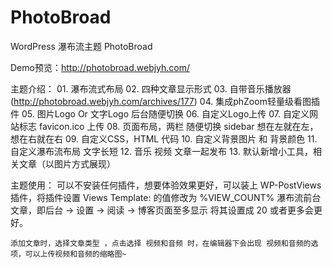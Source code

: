 PhotoBroad
==========

WordPress 瀑布流主题 PhotoBroad

Demo预览：http://photobroad.webjyh.com/

主题介绍：
    01. 瀑布流式布局
    02. 四种文章显示形式
    03. 自带音乐播放器 (http://photobroad.webjyh.com/archives/177)
    04. 集成phZoom轻量级看图插件
    05. 图片Logo Or 文字Logo 后台随便切换
    06. 自定义Logo上传
    07. 自定义网站标志 favicon.ico 上传
    08. 页面布局，两栏 随便切换 sidebar 想在左就在左，想在右就在右
    09. 自定义CSS，HTML 代码
    10. 自定义背景图片 和 背景颜色
    11. 自定义瀑布流布局 文字长短
    12. 音乐 视频 文章一起发布
    13. 默认新增小工具，相关文章（以图片方式展现）
    
主题使用：
    可以不安装任何插件，想要体验效果更好，可以装上 WP-PostViews 插件，将插件设置 Views Template: 的值修改为 %VIEW_COUNT% 瀑布流前台文章，即后台 -> 设置 -> 阅读 -> 博客页面至多显示 将其设置成 20 或者更多会更好。

    添加文章时，选择文章类型 ，点击选择 视频和音频 时，在编辑器下会出现 视频和音频的选项，可以上传视频和音频的缩略图~
